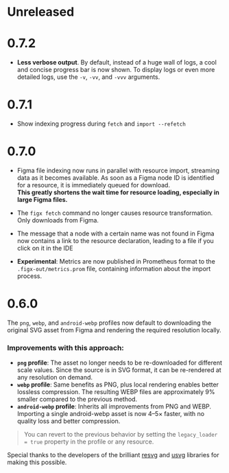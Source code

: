 # Unreleased

# 0.7.2

- **Less verbose output**. By default, instead of a huge wall of logs, a cool and concise progress bar is now shown. To display logs or even more detailed logs, use the `-v`, `-vv`, and `-vvv` arguments.

# 0.7.1

- Show indexing progress during `fetch` and `import --refetch`

# 0.7.0

- Figma file indexing now runs in parallel with resource import, streaming data as it becomes available. As soon as a Figma node ID is identified for a resource, it is immediately queued for download.   
   **This greatly shortens the wait time for resource loading, especially in large Figma files.**

- The `figx fetch` command no longer causes resource transformation. Only downloads from Figma.

- The message that a node with a certain name was not found in Figma now contains a link to the resource declaration, leading to a file if you click on it in the IDE

- **Experimental**: Metrics are now published in Prometheus format to the `.figx-out/metrics.prom` file, containing information about the import process.

# 0.6.0

The `png`, `webp`, and `android-webp` profiles now default to downloading the original SVG asset from Figma and rendering the required resolution locally.

### Improvements with this approach:
* **`png` profile**: The asset no longer needs to be re-downloaded for different scale values. Since the source is in SVG format, it can be re-rendered at any resolution on demand.
* **`webp` profile**: Same benefits as PNG, plus local rendering enables better lossless compression. The resulting WEBP files are approximately 9% smaller compared to the previous method.
* **`android-webp` profile**: Inherits all improvements from PNG and WEBP. Importing a single android-webp asset is now 4–5× faster, with no quality loss and better compression.

> You can revert to the previous behavior by setting the `legacy_loader = true` property in the profile or any resource.

Special thanks to the developers of the brilliant [resvg](https://github.com/linebender/resvg) and [usvg](https://github.com/linebender/resvg/tree/main/crates/usvg) libraries for making this possible.